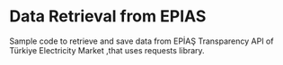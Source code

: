# Data Retrieval from EPIAS
Sample code to retrieve and save data from EPİAŞ Transparency API of Türkiye Electricity Market ,that uses requests library.

